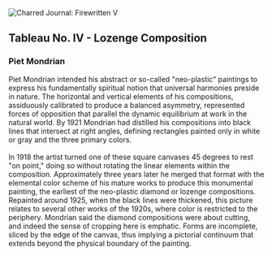 <div class="artwork-of-the-day">
  <div class="container">
    <div class="img-wrapper">
      <img
        src="https://uploads4.wikiart.org/00197/images/piet-mondrian/tableay-no-iv-lozenge-composition.png"
        alt="Charred Journal: Firewritten V" />
    </div>
    <div class="artwork-detail">
      <div class="artwork-origin"> 
        <h2 class="artwork-name">Tableau No. IV - Lozenge Composition</h2>
        <h3 class="artist">
          Piet Mondrian
        </h3>
      </div>
      <p class="description">
        <span class="artwork-description-text ng-binding" ng-bind-html="viewModel.ArtworkOfTheDay.Description | unsafe">Piet Mondrian intended his abstract or so-called "neo-plastic" paintings to express his fundamentally spiritual notion that universal harmonies preside in nature. The horizontal and vertical elements of his compositions, assiduously calibrated to produce a balanced asymmetry, represented forces of opposition that parallel the dynamic equilibrium at work in the natural world. By 1921 Mondrian had distilled his compositions into black lines that intersect at right angles, defining rectangles painted only in white or gray and the three primary colors.<br><br>In 1918 the artist turned one of these square canvases 45 degrees to rest "on point," doing so without rotating the linear elements within the composition. Approximately three years later he merged that format with the elemental color scheme of his mature works to produce this monumental painting, the earliest of the neo-plastic diamond or lozenge compositions. Repainted around 1925, when the black lines were thickened, this picture relates to several other works of the 1920s, where color is restricted to the periphery. Mondrian said the diamond compositions were about cutting, and indeed the sense of cropping here is emphatic. Forms are incomplete, sliced by the edge of the canvas, thus implying a pictorial continuum that extends beyond the physical boundary of the painting.</span>
                        <div class="text-shadow-container" ng-show="showShadow" style=""></div>
      </p>
    </div>
  </div>

</div>
